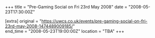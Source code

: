 +++
title = "Pre-Gaming Social on Fri 23rd May 2008"
date = "2008-05-23T17:30:00Z"

[extra]
original = "https://uwcs.co.uk/events/pre-gaming-social-on-fri-23rd-may-2008-1474489009185/"    
end_time = "2008-05-23T19:00:00Z"
location = "TBA"
+++



